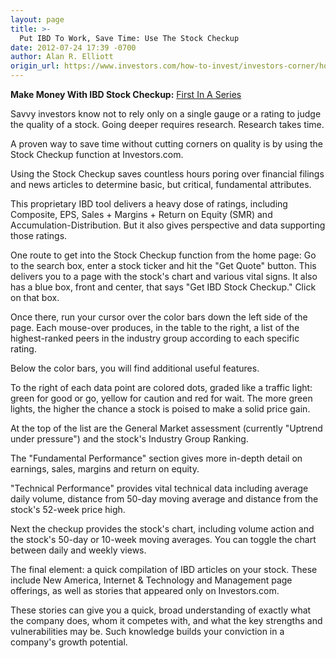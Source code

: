 ```yaml
---
layout: page
title: >-
  Put IBD To Work, Save Time: Use The Stock Checkup
date: 2012-07-24 17:39 -0700
author: Alan R. Elliott
origin_url: https://www.investors.com/how-to-invest/investors-corner/how-to-invest-in-growth-stocks-using-ibd-stock-checkup/
---
```


**Make Money With IBD Stock Checkup:** [First In A Series](http://news.investors.com/specialreport/618220/201207251420/make-money-with-ibd-stock-checkup.aspx)

Savvy investors know not to rely only on a single gauge or a rating to judge the quality of a stock. Going deeper requires research. Research takes time.

A proven way to save time without cutting corners on quality is by using the Stock Checkup function at Investors.com.

Using the Stock Checkup saves countless hours poring over financial filings and news articles to determine basic, but critical, fundamental attributes.

This proprietary IBD tool delivers a heavy dose of ratings, including Composite, EPS, Sales + Margins + Return on Equity (SMR) and Accumulation-Distribution. But it also gives perspective and data supporting those ratings.

One route to get into the Stock Checkup function from the home page: Go to the search box, enter a stock ticker and hit the "Get Quote" button. This delivers you to a page with the stock's chart and various vital signs. It also has a blue box, front and center, that says "Get IBD Stock Checkup." Click on that box.

Once there, run your cursor over the color bars down the left side of the page. Each mouse-over produces, in the table to the right, a list of the highest-ranked peers in the industry group according to each specific rating.

Below the color bars, you will find additional useful features.

To the right of each data point are colored dots, graded like a traffic light: green for good or go, yellow for caution and red for wait. The more green lights, the higher the chance a stock is poised to make a solid price gain.

At the top of the list are the General Market assessment (currently "Uptrend under pressure") and the stock's Industry Group Ranking.

The "Fundamental Performance" section gives more in-depth detail on earnings, sales, margins and return on equity.

"Technical Performance" provides vital technical data including average daily volume, distance from 50-day moving average and distance from the stock's 52-week price high.

Next the checkup provides the stock's chart, including volume action and the stock's 50-day or 10-week moving averages. You can toggle the chart between daily and weekly views.

The final element: a quick compilation of IBD articles on your stock. These include New America, Internet & Technology and Management page offerings, as well as stories that appeared only on Investors.com.

These stories can give you a quick, broad understanding of exactly what the company does, whom it competes with, and what the key strengths and vulnerabilities may be. Such knowledge builds your conviction in a company's growth potential.

